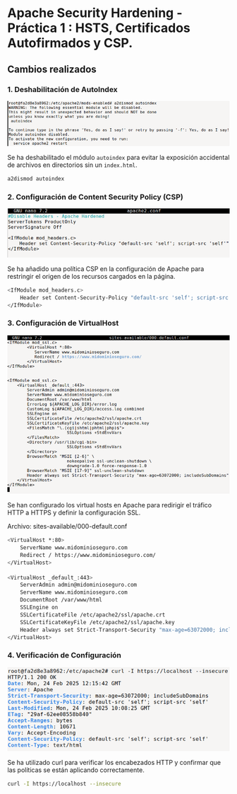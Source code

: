 # Apache Security Hardening - Práctica 1 : HSTS, Certificados Autofirmados y CSP.

## Cambios realizados

### 1. Deshabilitación de AutoIndex
![Deshabilitación de AutoIndex](assets/1%20-%20Disable%20Autoindex.png)

Se ha deshabilitado el módulo `autoindex` para evitar la exposición accidental de archivos en directorios sin un `index.html`.

```bash
a2dismod autoindex
```

### 2. Configuración de Content Security Policy (CSP)
![Configuración CSP](assets/2%20-%20CSP.png)

Se ha añadido una política CSP en la configuración de Apache para restringir el origen de los recursos cargados en la página.

```bash
<IfModule mod_headers.c>
    Header set Content-Security-Policy "default-src 'self'; script-src 'self'"
</IfModule>
```

### 3. Configuración de VirtualHost
![Configuración VirtualHost](assets/3%20-%20000-default.conf.png)

Se han configurado los virtual hosts en Apache para redirigir el tráfico HTTP a HTTPS y definir la configuración SSL.

Archivo: sites-available/000-default.conf

```bash
<VirtualHost *:80>
    ServerName www.midominioseguro.com
    Redirect / https://www.midominioseguro.com/
</VirtualHost>

<VirtualHost _default_:443>
    ServerAdmin admin@midominioseguro.com
    ServerName www.midominioseguro.com
    DocumentRoot /var/www/html
    SSLEngine on
    SSLCertificateFile /etc/apache2/ssl/apache.crt
    SSLCertificateKeyFile /etc/apache2/ssl/apache.key
    Header always set Strict-Transport-Security "max-age=63072000; includeSubDomains"
</VirtualHost>
```

### 4. Verificación de Configuración
![Prueba de configuración](assets/4%20-%20Test.png)

Se ha utilizado curl para verificar los encabezados HTTP y confirmar que las políticas se están aplicando correctamente.

```bash
curl -I https://localhost --insecure
```
